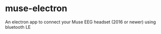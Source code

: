 # muse-electron
An electron app to connect your Muse EEG headset (2016 or newer) using bluetooth LE
